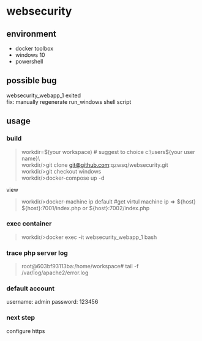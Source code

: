# websecurity
## environment
- docker toolbox
- windows 10
- powershell
## possible bug
websecurity_webapp_1 exited  
fix: manually regenerate run_windows shell script 
## usage
### build
> workdir=$(your workspace) # suggest to choice c:\\users\${your user name}\  
> workdir/>git clone git@github.com:qzwsq/websecurity.git  
> workdir/>git checkout windows  
> workdir/>docker-compose up -d  

view  
> workdir/>docker-machine ip default #get virtul machine ip => ${host}  
${host}:7001/index.php or ${host}:7002/index.php<br>

### exec container 
> workdir/>docker exec -it websecurity_webapp_1 bash

### trace php server log
> root@603bf93113ba:/home/workspace# tail -f /var/log/apache2/error.log 

### default account
username: admin password: 123456  

### next step
configure https 

